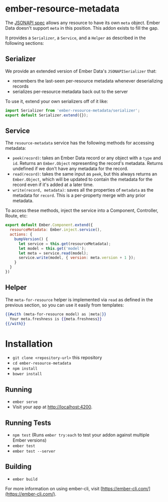 # ember-resource-metadata

The [JSONAPI spec](http://jsonapi.org/) allows any resource to have its own `meta` object. Ember Data doesn't support `meta` in this position. This addon exists to fill the gap.

It provides a `Serializer`, a `Service`, and a `Helper` as described in the following sections:

## Serializer

We provide an extended version of Ember Data's `JSONAPISerializer` that:

  - remembers the last-seen per-resource metadata whenever deserializing records
  - serializes per-resource metadata back out to the server
  
To use it, extend your own serializers off of it like:

```js
import Serializer from 'ember-resource-metadata/serializer';
export default Serializer.extend({});

```

## Service

The `resource-metadata` service has the following methods for accessing metadata:

 - `peek(record)`: takes an Ember Data record or any object with a `type` and `id`. Returns an `Ember.Object` representing the record's metadata. Returns undefined if we don't have any metadata for the record.
 - `read(record)`: takes the same input as `peek`, but this always returns an `Ember.Object`, which will be updated to contain the metadata for the record even if it's added at a later time.
 - `write(record, metadata)`: saves all the properties of `metadata` as the metadata for `record`. This is a per-property merge with any prior metadata.
 
 To access these methods, inject the service into a Component, Controller, Route, etc:
 
 ```js
 export default Ember.Component.extend({
   resourceMetadata: Ember.inject.service(),
   actions: {
     bumpVersion() {
       let service = this.get(resourceMetadata);
       let model = this.get('model');
       let meta = service.read(model);
       service.write(model, { version: meta.version + 1 });
     }
   }
 })
 ```

## Helper

The `meta-for-resource` helper is implemented via `read` as defined in the previous section, so you can use it easily from templates:

```hbs
{{#with (meta-for-resource model) as |meta|}}
  Your meta.freshness is {{meta.freshness}}
{{/with}}

```

# Installation

* `git clone <repository-url>` this repository
* `cd ember-resource-metadata`
* `npm install`
* `bower install`

## Running

* `ember serve`
* Visit your app at [http://localhost:4200](http://localhost:4200).

## Running Tests

* `npm test` (Runs `ember try:each` to test your addon against multiple Ember versions)
* `ember test`
* `ember test --server`

## Building

* `ember build`

For more information on using ember-cli, visit [https://ember-cli.com/](https://ember-cli.com/).
